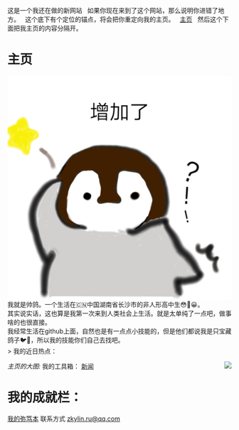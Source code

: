这是一个我还在做的新网站 
&nbsp;
如果你现在来到了这个网站，那么说明你进错了地方。
&nbsp;
这个底下有个定位的锚点，将会把你重定向我的主页。
&nbsp;
[主页](#主页) 
&nbsp;
然后这个下面把我主页的内容分隔开。
&nbsp;
&nbsp;
&nbsp;

# 主页
<img align="left" src="https://raw.githubusercontent.com/Zhouseeie/my-profiles/main/profile%20photo/Image%20classification/Zhouseeie.jpg"/>
我就是帅鸽。一个生活在🇨🇳中国湖南省长沙市的非人形高中生😳🤭😀。</br>其实说实话，这也算是我第一次来到人类社会上生活。就是太单纯了一点吧，做事啥的也很直接。</br>
我经常生活在github上面，自然也是有一点点小技能的，但是他们都说我是只宝藏鸽子🐦🦆，所以我的技能你们自己去找吧。</br>
> 我的近日热点：

*主页的大图:*
<img align="right" src="_post/photos/1.jpg"/>
我的工具箱：
[新闻](tophub.today "新闻")
# 我的成就栏：
[我的弥笃本](_post/midu.md "弥笃")
联系方式 zkylin.ru@qq.com
